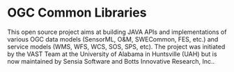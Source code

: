 OGC Common Libraries
====================

This open source project aims at building JAVA APIs and implementations of various OGC data models (SensorML, O&M, SWECommon, FES, etc.) and service models (WMS, WFS, WCS, SOS, SPS, etc).
The project was initiated by the VAST Team at the University of Alabama in Huntsville (UAH) but is now maintained by Sensia Software and Botts Innovative Research, Inc..
